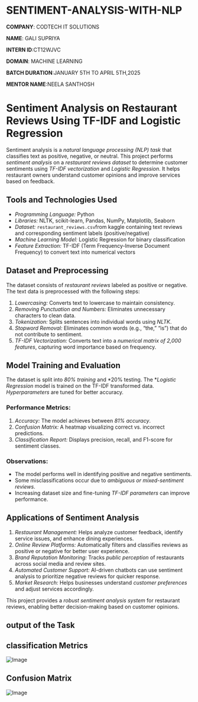 # SENTIMENT-ANALYSIS-WITH-NLP

**COMPANY**: CODTECH IT SOLUTIONS

**NAME**: GALI SUPRIYA

**INTERN ID**:CT12WJVC

**DOMAIN**: MACHINE LEARNING

**BATCH DURATION**:JANUARY 5TH TO APRIL 5TH,2025

**MENTOR NAME**:NEELA SANTHOSH 

# Sentiment Analysis on Restaurant Reviews Using TF-IDF and Logistic Regression

Sentiment analysis is a *natural language processing (NLP) task* that classifies text as positive, negative, or neutral. This project performs *sentiment analysis* on a *restaurant reviews dataset* to determine customer sentiments using *TF-IDF vectorization* and *Logistic Regression*. It helps restaurant owners understand customer opinions and improve services based on feedback.  

## Tools and Technologies Used  
- *Programming Language:* Python  
- *Libraries:* NLTK, scikit-learn, Pandas, NumPy, Matplotlib, Seaborn  
- *Dataset:* `restaurant_reviews.csv`from kaggle containing text reviews and corresponding sentiment labels (positive/negative)  
- *Machine Learning Model:* Logistic Regression for binary classification  
- *Feature Extraction:* TF-IDF (Term Frequency-Inverse Document Frequency) to convert text into numerical vectors  

## Dataset and Preprocessing  
The dataset consists of *restaurant reviews* labeled as positive or negative. The text data is preprocessed with the following steps:  
1. *Lowercasing:* Converts text to lowercase to maintain consistency.  
2. *Removing Punctuation and Numbers:* Eliminates unnecessary characters to clean data.  
3. *Tokenization:* Splits sentences into individual words using *NLTK*.  
4. *Stopword Removal:* Eliminates common words (e.g., “the,” “is”) that do not contribute to sentiment.  
5. *TF-IDF Vectorization:* Converts text into a *numerical matrix of 2,000 features*, capturing word importance based on frequency.  

## Model Training and Evaluation  
The dataset is split into *80% training* and *20% testing. The **Logistic Regression* model is trained on the TF-IDF transformed data. *Hyperparameters* are tuned for better accuracy.  

### Performance Metrics:  
1. *Accuracy:* The model achieves between *81% accuracy*.
2. *Confusion Matrix:* A heatmap visualizing correct vs. incorrect predictions. 
3. *Classification Report:* Displays precision, recall, and F1-score for sentiment classes.  

### Observations:  
- The model performs well in identifying positive and negative sentiments.  
- Some misclassifications occur due to *ambiguous or mixed-sentiment reviews*.  
- Increasing dataset size and fine-tuning *TF-IDF parameters* can improve performance.  

## Applications of Sentiment Analysis  
1. *Restaurant Management:* Helps analyze customer feedback, identify service issues, and enhance dining experiences.  
2. *Online Review Platforms:* Automatically filters and classifies reviews as positive or negative for better user experience.  
3. *Brand Reputation Monitoring:* Tracks *public perception* of restaurants across social media and review sites.  
4. *Automated Customer Support:* AI-driven chatbots can use sentiment analysis to prioritize negative reviews for quicker response.  
5. *Market Research:* Helps businesses understand *customer preferences* and adjust services accordingly.  

This project provides a *robust sentiment analysis system* for restaurant reviews, enabling better decision-making based on customer opinions.

## output of the Task

## classification Metrics

![Image](https://github.com/user-attachments/assets/4909250e-150c-4c97-ab1b-3c01fd7db59f)

## Confusion Matrix

![Image](https://github.com/user-attachments/assets/1adbedae-61b7-4ea8-b573-9bdd59e51a11)
